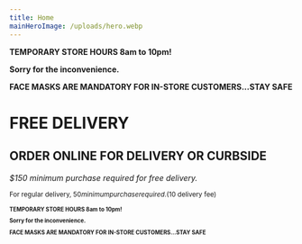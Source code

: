 ```yaml
---
title: Home
mainHeroImage: /uploads/hero.webp
---
```

**TEMPORARY STORE HOURS 8am to 10pm!** 

 **Sorry for the inconvenience.** 

**FACE MASKS ARE MANDATORY FOR IN-STORE CUSTOMERS...STAY SAFE**

# FREE DELIVERY

## ORDER ONLINE FOR DELIVERY&nbsp;OR&nbsp;CURBSIDE

*$150 minimum purchase required for free delivery.*  

<small>For regular delivery, $50 minimum purchase required. ($10 delivery fee)<small>

**TEMPORARY STORE HOURS 8am to 10pm!** 

 **Sorry for the inconvenience.** 

**FACE MASKS ARE MANDATORY FOR IN-STORE CUSTOMERS...STAY SAFE**